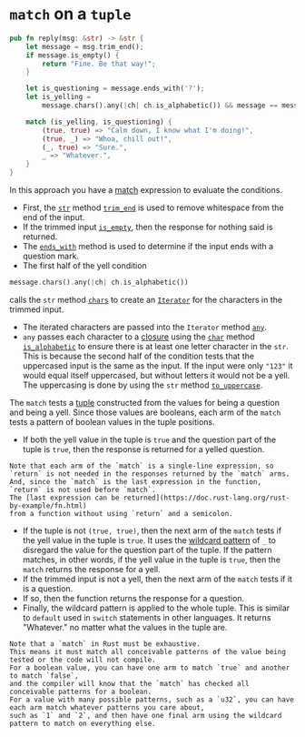 # `match` on a `tuple`

```rust
pub fn reply(msg: &str) -> &str {
    let message = msg.trim_end();
    if message.is_empty() {
        return "Fine. Be that way!";
    }

    let is_questioning = message.ends_with('?');
    let is_yelling =
        message.chars().any(|ch| ch.is_alphabetic()) && message == message.to_uppercase();

    match (is_yelling, is_questioning) {
        (true, true) => "Calm down, I know what I'm doing!",
        (true, _) => "Whoa, chill out!",
        (_, true) => "Sure.",
        _ => "Whatever.",
    }
}
```

In this approach you have a [match][match] expression to evaluate the conditions.

- First, the [`str`][str] method [`trim_end`][trim-end] is used to remove whitespace from the end of the input.
- If the trimmed input [`is_empty`][is-empty], then the response for nothing said is returned.
- The [`ends_with`][ends-with] method is used to determine if the input ends with a question mark.
- The first half of the yell condition

```rust
message.chars().any(|ch| ch.is_alphabetic())
```

calls the `str` method [`chars`][chars] to create an [`Iterator`][iterator] for the characters in the trimmed input.
- The iterated characters are passed into the `Iterator` method [`any`][any].
- `any` passes each character to a [closure][closure] using the [`char`][char] method [`is_alphabetic`][is-alphabetic] to ensure there is at least one letter character in the `str`.
This is because the second half of the condition tests that the uppercased input is the same as the input.
If the input were only `"123"` it would equal itself uppercased, but without letters it would not be a yell.
The uppercasing is done by using the `str` method [`to_uppercase`][to-uppercase].

The `match` tests a [tuple][tuple] constructed from the values for being a question and being a yell.
Since those values are booleans, each arm of the `match` tests a pattern of boolean values in the tuple positions.
- If both the yell value in the tuple is `true` and the question part of the tuple is `true`,
then the response is returned for a yelled question.

```exercism/note
Note that each arm of the `match` is a single-line expression, so `return` is not needed in the responses returned by the `match` arms.
And, since the `match` is the last expression in the function, `return` is not used before `match`.
The [last expression can be returned](https://doc.rust-lang.org/rust-by-example/fn.html)
from a function without using `return` and a semicolon.
```

- If the tuple is not `(true, true)`, then the next arm of the `match` tests if the yell value in the tuple is `true`.
It uses the [wildcard pattern][wildcard] of `_` to disregard the value for the question part of the tuple.
If the pattern matches, in other words, if the yell value in the tuple is `true`, then the `match` returns the response for a yell.
- If the trimmed input is not a yell, then the next arm of the `match` tests if it is a question.
- If so, then the function returns the response for a question.
- Finally, the wildcard pattern is applied to the whole tuple.
This is similar to `default` used in `switch` statements in other languages.
It returns "Whatever." no matter what the values in the tuple are.

```exercism/note
Note that a `match` in Rust must be exhaustive.
This means it must match all conceivable patterns of the value being tested or the code will not compile.
For a boolean value, you can have one arm to match `true` and another to match `false`,
and the compiler will know that the `match` has checked all conceivable patterns for a boolean.
For a value with many possible patterns, such as a `u32`, you can have each arm match whatever patterns you care about,
such as `1` and `2`, and then have one final arm using the wildcard pattern to match on everything else.
```

[match]: https://doc.rust-lang.org/rust-by-example/flow_control/match.html
[str]: https://doc.rust-lang.org/std/primitive.str.html
[trim-end]: https://doc.rust-lang.org/std/primitive.str.html#method.trim_end
[is-empty]: https://doc.rust-lang.org/std/primitive.str.html#method.is_empty
[ends-with]: https://doc.rust-lang.org/std/primitive.str.html#method.ends_with
[chars]: https://doc.rust-lang.org/std/primitive.str.html#method.chars
[closure]: https://doc.rust-lang.org/rust-by-example/fn/closures.html
[iterator]: https://doc.rust-lang.org/std/iter/trait.Iterator.html
[any]: https://doc.rust-lang.org/std/iter/trait.Iterator.html#method.any
[char]: https://doc.rust-lang.org/std/primitive.char.html
[is-alphabetic]: https://doc.rust-lang.org/std/primitive.char.html#method.is_alphabetic
[to-uppercase]: https://doc.rust-lang.org/std/primitive.str.html#method.to_uppercase
[tuple]: https://doc.rust-lang.org/rust-by-example/primitives/tuples.html
[wildcard]: https://doc.rust-lang.org/book/ch18-03-pattern-syntax.html#ignoring-values-in-a-pattern
